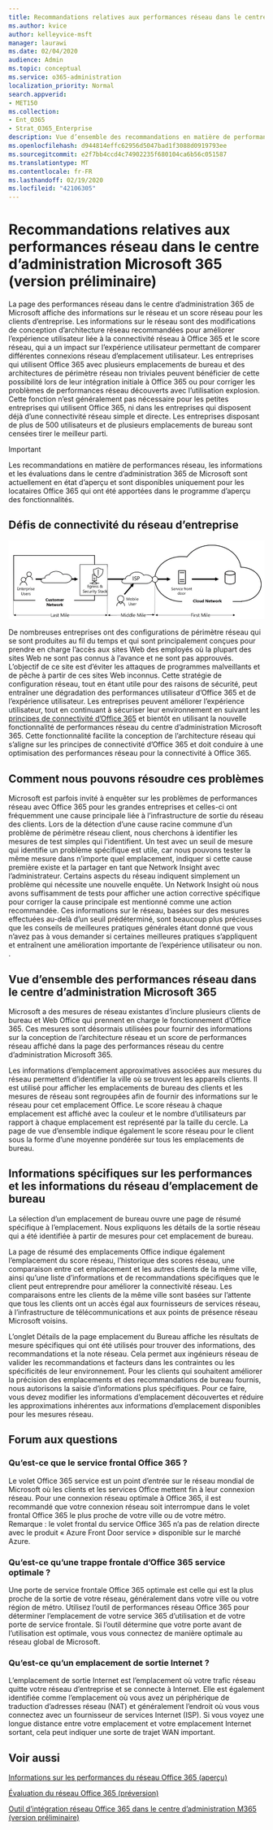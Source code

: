 ```yaml
---
title: Recommandations relatives aux performances réseau dans le centre d’administration Microsoft 365 (version préliminaire)
ms.author: kvice
author: kelleyvice-msft
manager: laurawi
ms.date: 02/04/2020
audience: Admin
ms.topic: conceptual
ms.service: o365-administration
localization_priority: Normal
search.appverid:
- MET150
ms.collection:
- Ent_O365
- Strat_O365_Enterprise
description: Vue d’ensemble des recommandations en matière de performances réseau dans le centre d’administration 365 de Microsoft (version préliminaire)
ms.openlocfilehash: d944814effc62956d5047bad1f3088d0919793ee
ms.sourcegitcommit: e2f7bb4ccd4c74902235f680104ca6b56c051587
ms.translationtype: MT
ms.contentlocale: fr-FR
ms.lasthandoff: 02/19/2020
ms.locfileid: "42106305"
---
```

# <a name="network-performance-recommendations-in-the-microsoft-365-admin-center-preview"></a>Recommandations relatives aux performances réseau dans le centre d’administration Microsoft 365 (version préliminaire)

La page des performances réseau dans le centre d’administration 365 de Microsoft affiche des informations sur le réseau et un score réseau pour les clients d’entreprise. Les informations sur le réseau sont des modifications de conception d’architecture réseau recommandées pour améliorer l’expérience utilisateur liée à la connectivité réseau à Office 365 et le score réseau, qui a un impact sur l’expérience utilisateur permettant de comparer différentes connexions réseau d’emplacement utilisateur. Les entreprises qui utilisent Office 365 avec plusieurs emplacements de bureau et des architectures de périmètre réseau non triviales peuvent bénéficier de cette possibilité lors de leur intégration initiale à Office 365 ou pour corriger les problèmes de performances réseau découverts avec l’utilisation explosion. Cette fonction n’est généralement pas nécessaire pour les petites entreprises qui utilisent Office 365, ni dans les entreprises qui disposent déjà d’une connectivité réseau simple et directe. Les entreprises disposant de plus de 500 utilisateurs et de plusieurs emplacements de bureau sont censées tirer le meilleur parti.

>[!IMPORTANT]
>Les recommandations en matière de performances réseau, les informations et les évaluations dans le centre d’administration 365 de Microsoft sont actuellement en état d’aperçu et sont disponibles uniquement pour les locataires Office 365 qui ont été apportées dans le programme d’aperçu des fonctionnalités.

## <a name="enterprise-network-connectivity-challenges"></a>Défis de connectivité du réseau d’entreprise

![Réseau client vers Cloud](Media/m365-mac-perf/m365-mac-perf-first-last-mile.png)

De nombreuses entreprises ont des configurations de périmètre réseau qui se sont produites au fil du temps et qui sont principalement conçues pour prendre en charge l’accès aux sites Web des employés où la plupart des sites Web ne sont pas connus à l’avance et ne sont pas approuvés. L’objectif de ce site est d’éviter les attaques de programmes malveillants et de pêche à partir de ces sites Web inconnus. Cette stratégie de configuration réseau, tout en étant utile pour des raisons de sécurité, peut entraîner une dégradation des performances utilisateur d’Office 365 et de l’expérience utilisateur. Les entreprises peuvent améliorer l’expérience utilisateur, tout en continuant à sécuriser leur environnement en suivant les [principes de connectivité d’Office 365](https://aka.ms/pnc) et bientôt en utilisant la nouvelle fonctionnalité de performances réseau du centre d’administration Microsoft 365. Cette fonctionnalité facilite la conception de l’architecture réseau qui s’aligne sur les principes de connectivité d’Office 365 et doit conduire à une optimisation des performances réseau pour la connectivité à Office 365.

## <a name="how-we-can-solve-these-challenges"></a>Comment nous pouvons résoudre ces problèmes

Microsoft est parfois invité à enquêter sur les problèmes de performances réseau avec Office 365 pour les grandes entreprises et celles-ci ont fréquemment une cause principale liée à l’infrastructure de sortie du réseau des clients. Lors de la détection d’une cause racine commune d’un problème de périmètre réseau client, nous cherchons à identifier les mesures de test simples qui l’identifient. Un test avec un seuil de mesure qui identifie un problème spécifique est utile, car nous pouvons tester la même mesure dans n’importe quel emplacement, indiquer si cette cause première existe et la partager en tant que Network Insight avec l’administrateur. Certains aspects du réseau indiquent simplement un problème qui nécessite une nouvelle enquête. Un Network Insight où nous avons suffisamment de tests pour afficher une action corrective spécifique pour corriger la cause principale est mentionné comme une action recommandée. Ces informations sur le réseau, basées sur des mesures effectuées au-delà d’un seuil prédéterminé, sont beaucoup plus précieuses que les conseils de meilleures pratiques générales étant donné que vous n’avez pas à vous demander si certaines meilleures pratiques s’appliquent et entraînent une amélioration importante de l’expérience utilisateur ou non. .

## <a name="network-performance-overview-in-the-microsoft-365-admin-center"></a>Vue d’ensemble des performances réseau dans le centre d’administration Microsoft 365

Microsoft a des mesures de réseau existantes d’inclure plusieurs clients de bureau et Web Office qui prennent en charge le fonctionnement d’Office 365. Ces mesures sont désormais utilisées pour fournir des informations sur la conception de l’architecture réseau et un score de performances réseau affiché dans la page des performances réseau du centre d’administration Microsoft 365.

Les informations d’emplacement approximatives associées aux mesures du réseau permettent d’identifier la ville où se trouvent les appareils clients. Il est utilisé pour afficher les emplacements de bureau des clients et les mesures de réseau sont regroupées afin de fournir des informations sur le réseau pour cet emplacement Office. Le score réseau à chaque emplacement est affiché avec la couleur et le nombre d’utilisateurs par rapport à chaque emplacement est représenté par la taille du cercle. La page de vue d’ensemble indique également le score réseau pour le client sous la forme d’une moyenne pondérée sur tous les emplacements de bureau.

## <a name="specific-office-location-network-performance-summary-and-insights"></a>Informations spécifiques sur les performances et les informations du réseau d’emplacement de bureau

La sélection d’un emplacement de bureau ouvre une page de résumé spécifique à l’emplacement. Nous expliquons les détails de la sortie réseau qui a été identifiée à partir de mesures pour cet emplacement de bureau.

La page de résumé des emplacements Office indique également l’emplacement du score réseau, l’historique des scores réseau, une comparaison entre cet emplacement et les autres clients de la même ville, ainsi qu’une liste d’informations et de recommandations spécifiques que le client peut entreprendre pour améliorer la connectivité réseau. Les comparaisons entre les clients de la même ville sont basées sur l’attente que tous les clients ont un accès égal aux fournisseurs de services réseau, à l’infrastructure de télécommunications et aux points de présence réseau Microsoft voisins.

L’onglet Détails de la page emplacement du Bureau affiche les résultats de mesure spécifiques qui ont été utilisés pour trouver des informations, des recommandations et la note réseau. Cela permet aux ingénieurs réseau de valider les recommandations et facteurs dans les contraintes ou les spécificités de leur environnement.
Pour les clients qui souhaitent améliorer la précision des emplacements et des recommandations de bureau fournis, nous autorisons la saisie d’informations plus spécifiques. Pour ce faire, vous devez modifier les informations d’emplacement découvertes et réduire les approximations inhérentes aux informations d’emplacement disponibles pour les mesures réseau.

## <a name="faq"></a>Forum aux questions

### <a name="what-is-office-365-service-front-door"></a>Qu’est-ce que le service frontal Office 365 ?

Le volet Office 365 service est un point d’entrée sur le réseau mondial de Microsoft où les clients et les services Office mettent fin à leur connexion réseau. Pour une connexion réseau optimale à Office 365, il est recommandé que votre connexion réseau soit interrompue dans le volet frontal Office 365 le plus proche de votre ville ou de votre métro.
Remarque : le volet frontal du service Office 365 n’a pas de relation directe avec le produit « Azure Front Door service » disponible sur le marché Azure.

### <a name="what-is-an-optimal-office-365-service-front-door"></a>Qu’est-ce qu’une trappe frontale d’Office 365 service optimale ?

Une porte de service frontale Office 365 optimale est celle qui est la plus proche de la sortie de votre réseau, généralement dans votre ville ou votre région de métro. Utilisez l’outil de performances réseau Office 365 pour déterminer l’emplacement de votre service 365 d’utilisation et de votre porte de service frontale. Si l’outil détermine que votre porte avant de l’utilisation est optimale, vous vous connectez de manière optimale au réseau global de Microsoft.

### <a name="what-is-an-internet-egress-location"></a>Qu’est-ce qu’un emplacement de sortie Internet ?

L’emplacement de sortie Internet est l’emplacement où votre trafic réseau quitte votre réseau d’entreprise et se connecte à Internet. Elle est également identifiée comme l’emplacement où vous avez un périphérique de traduction d’adresses réseau (NAT) et généralement l’endroit où vous vous connectez avec un fournisseur de services Internet (ISP). Si vous voyez une longue distance entre votre emplacement et votre emplacement Internet sortant, cela peut indiquer une sorte de trajet WAN important.

## <a name="related-topics"></a>Voir aussi

[Informations sur les performances du réseau Office 365 (aperçu)](office-365-network-mac-perf-insights.md)

[Évaluation du réseau Office 365 (préversion)](office-365-network-mac-perf-score.md)

[Outil d’intégration réseau Office 365 dans le centre d’administration M365 (version préliminaire)](office-365-network-mac-perf-onboarding-tool.md)

